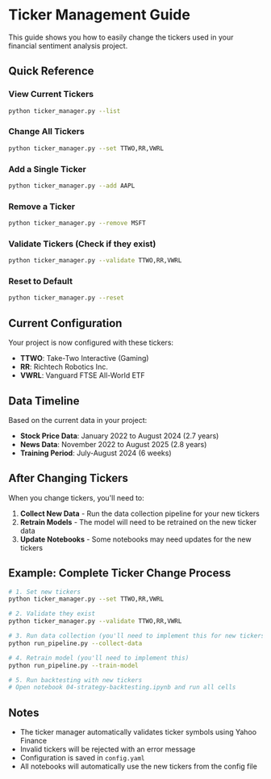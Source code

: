 # Ticker Management Guide

This guide shows you how to easily change the tickers used in your financial sentiment analysis project.

## Quick Reference

### View Current Tickers
```bash
python ticker_manager.py --list
```

### Change All Tickers
```bash
python ticker_manager.py --set TTWO,RR,VWRL
```

### Add a Single Ticker
```bash
python ticker_manager.py --add AAPL
```

### Remove a Ticker
```bash
python ticker_manager.py --remove MSFT
```

### Validate Tickers (Check if they exist)
```bash
python ticker_manager.py --validate TTWO,RR,VWRL
```

### Reset to Default
```bash
python ticker_manager.py --reset
```

## Current Configuration

Your project is now configured with these tickers:
- **TTWO**: Take-Two Interactive (Gaming)
- **RR**: Richtech Robotics Inc.
- **VWRL**: Vanguard FTSE All-World ETF

## Data Timeline

Based on the current data in your project:
- **Stock Price Data**: January 2022 to August 2024 (2.7 years)
- **News Data**: November 2022 to August 2025 (2.8 years)
- **Training Period**: July-August 2024 (6 weeks)

## After Changing Tickers

When you change tickers, you'll need to:

1. **Collect New Data** - Run the data collection pipeline for your new tickers
2. **Retrain Models** - The model will need to be retrained on the new ticker data
3. **Update Notebooks** - Some notebooks may need updates for the new tickers

## Example: Complete Ticker Change Process

```bash
# 1. Set new tickers
python ticker_manager.py --set TTWO,RR,VWRL

# 2. Validate they exist
python ticker_manager.py --validate TTWO,RR,VWRL

# 3. Run data collection (you'll need to implement this for new tickers)
python run_pipeline.py --collect-data

# 4. Retrain model (you'll need to implement this)
python run_pipeline.py --train-model

# 5. Run backtesting with new tickers
# Open notebook 04-strategy-backtesting.ipynb and run all cells
```

## Notes

- The ticker manager automatically validates ticker symbols using Yahoo Finance
- Invalid tickers will be rejected with an error message
- Configuration is saved in `config.yaml`
- All notebooks will automatically use the new tickers from the config file
